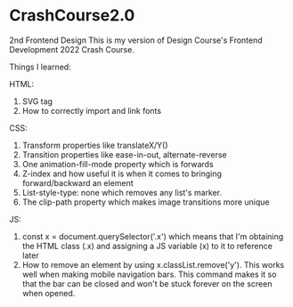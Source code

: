 # CrashCourse2.0

2nd Frontend Design
This is my version of Design Course's Frontend Development 2022 Crash Course. 

Things I learned: 

HTML: 
 1) SVG tag
 2) How to correctly import and link fonts

CSS:
 1) Transform properties like translateX/Y()
 2) Transition properties like ease-in-out, alternate-reverse
 3) One animation-fill-mode property which is forwards
 4) Z-index and how useful it is when it comes to bringing forward/backward an element
 5) List-style-type: none which removes any list's marker.
 6) The clip-path property which makes image transitions more unique

JS: 
 1) const x = document.querySelector('.x') which means that I'm obtaining the HTML class (.x) and assigning a JS variable (x) to it to reference later
 2) How to remove an element by using x.classList.remove('y'). This works well when making mobile navigation bars. This command makes it so that the bar can be closed and won't be stuck forever on the screen when opened.
